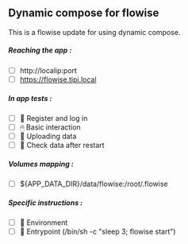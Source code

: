 ## Dynamic compose for flowise
This is a flowise update for using dynamic compose.
##### Reaching the app :
- [ ] http://localip:port
- [ ] https://flowise.tipi.local
##### In app tests :
- [ ] 📝 Register and log in
- [ ] 🖱 Basic interaction
- [ ] 🌆 Uploading data
- [ ] 🔄 Check data after restart
##### Volumes mapping :
- [ ] ${APP_DATA_DIR}/data/flowise:/root/.flowise
##### Specific instructions :
- [ ] 🌳 Environment
- [ ] 🚪 Entrypoint (/bin/sh -c "sleep 3; flowise start")
